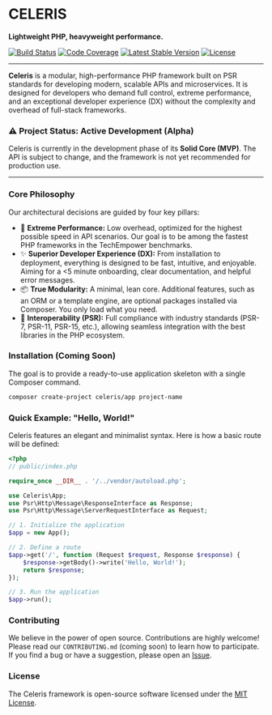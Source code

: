 # CELERIS

**Lightweight PHP, heavyweight performance.**

[![Build Status](https://img.shields.io/github/actions/workflow/status/MenesesEvandro/celeris/ci.yml?branch=main&style=for-the-badge)](https://github.com/MenesesEvandro/celeris/actions)
[![Code Coverage](https://img.shields.io/badge/coverage-100%25-brightgreen?style=for-the-badge)](./)
[![Latest Stable Version](https://img.shields.io/packagist/v/celeris/framework?style=for-the-badge)](https://packagist.org/packages/celeris/framework)
[![License](https://img.shields.io/badge/license-MIT-blue?style=for-the-badge)](./LICENSE)

---

**Celeris** is a modular, high-performance PHP framework built on PSR standards for developing modern, scalable APIs and microservices. It is designed for developers who demand full control, extreme performance, and an exceptional developer experience (DX) without the complexity and overhead of full-stack frameworks.

### ⚠️ Project Status: Active Development (Alpha)
Celeris is currently in the development phase of its **Solid Core (MVP)**. The API is subject to change, and the framework is not yet recommended for production use.

---

### Core Philosophy

Our architectural decisions are guided by four key pillars:

* 🚀 **Extreme Performance:** Low overhead, optimized for the highest possible speed in API scenarios. Our goal is to be among the fastest PHP frameworks in the TechEmpower benchmarks.
* ✨ **Superior Developer Experience (DX):** From installation to deployment, everything is designed to be fast, intuitive, and enjoyable. Aiming for a <5 minute onboarding, clear documentation, and helpful error messages.
* 📦 **True Modularity:** A minimal, lean core. Additional features, such as an ORM or a template engine, are optional packages installed via Composer. You only load what you need.
* 🧩 **Interoperability (PSR):** Full compliance with industry standards (PSR-7, PSR-11, PSR-15, etc.), allowing seamless integration with the best libraries in the PHP ecosystem.

### Installation (Coming Soon)

The goal is to provide a ready-to-use application skeleton with a single Composer command.

```bash
composer create-project celeris/app project-name
```

### Quick Example: "Hello, World!"

Celeris features an elegant and minimalist syntax. Here is how a basic route will be defined:

```php
<?php
// public/index.php

require_once __DIR__ . '/../vendor/autoload.php';

use Celeris\App;
use Psr\Http\Message\ResponseInterface as Response;
use Psr\Http\Message\ServerRequestInterface as Request;

// 1. Initialize the application
$app = new App();

// 2. Define a route
$app->get('/', function (Request $request, Response $response) {
    $response->getBody()->write('Hello, World!');
    return $response;
});

// 3. Run the application
$app->run();
```

### Contributing

We believe in the power of open source. Contributions are highly welcome! Please read our `CONTRIBUTING.md` (coming soon) to learn how to participate. If you find a bug or have a suggestion, please open an [Issue](https://github.com/MenesesEvandro/celeris/issues).

### License

The Celeris framework is open-source software licensed under the [MIT License](./LICENSE).